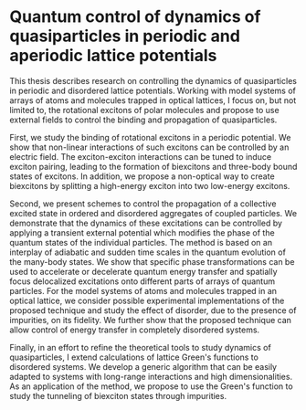 

Quantum control of dynamics of quasiparticles in periodic and aperiodic lattice potentials
==========================================================================================

This thesis describes research on controlling the dynamics of quasiparticles in periodic and disordered lattice potentials. Working with model systems of arrays of atoms and molecules trapped in  optical lattices, I focus on, but not limited to, the rotational excitons of polar molecules and propose to use external fields to control the binding and propagation of quasiparticles. 

First, we study the binding of  rotational excitons in a periodic potential. We show that non-linear interactions of such excitons can be controlled by an electric field. The exciton-exciton interactions can be tuned to induce exciton pairing, leading to the formation of biexcitons and three-body bound states of excitons. In addition, we propose a non-optical way to create biexcitons by splitting a high-energy exciton into two low-energy excitons. 

Second, we present schemes to control the propagation of a collective excited state in ordered and disordered aggregates of coupled particles. We demonstrate that the dynamics of these excitations can be controlled by applying a transient external potential which modifies the phase of the quantum states of the individual particles. The method is based on an interplay of adiabatic and sudden time scales in the quantum evolution of the many-body states. We show that specific phase transformations can be used to accelerate or decelerate quantum energy transfer and spatially focus delocalized excitations onto different parts of arrays of quantum particles. For the model systems of atoms and molecules trapped in an optical lattice, we consider possible experimental implementations of the proposed technique and study the effect of disorder, due to the presence of impurities, on its fidelity. We further show that the proposed technique can allow control of energy transfer in completely disordered systems.
 

Finally, in an effort to refine the theoretical tools to study dynamics of quasiparticles, I extend calculations of lattice Green's functions to disordered systems. We develop a generic algorithm that can be easily adapted to systems with long-range interactions and high dimensionalities. As an application of the method, we propose to use the Green's function to study the tunneling of biexciton states through impurities.
